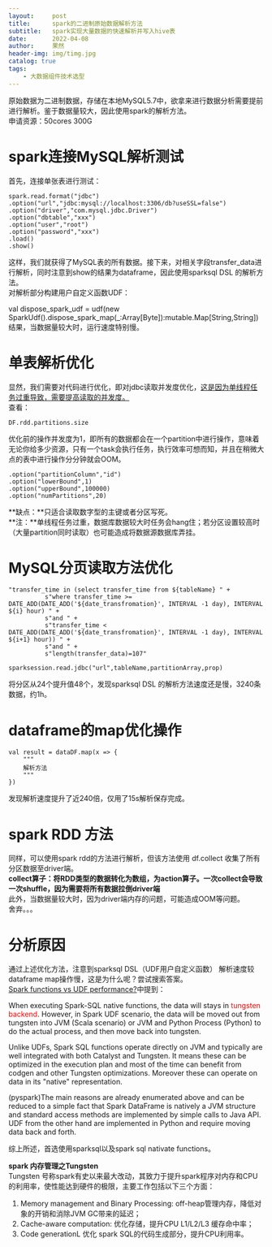 ```yaml
---
layout:     post
title:      spark的二进制原始数据解析方法  
subtitle:   spark实现大量数据的快速解析并写入hive表  
date:       2022-04-08
author:     果然
header-img: img/timg.jpg
catalog: true
tags:
    - 大数据组件技术选型
---  
```

原始数据为二进制数据，存储在本地MySQL5.7中，欲拿来进行数据分析需要提前进行解析。鉴于数据量较大，因此使用spark的解析方法。  
申请资源：50cores   300G   
# spark连接MySQL解析测试  
首先，连接单张表进行测试：  
```
spark.read.format("jdbc")
.option("url","jdbc:mysql://localhost:3306/db?useSSL=false")
.option("driver","com.mysql.jdbc.Driver")
.option("dbtable","xxx")
.option("user","root")
.option("password","xxx")
.load()
.show()
```  
这样，我们就获得了MySQL表的所有数据。接下来，对相关字段transfer_data进行解析，同时注意到show的结果为dataframe，因此使用sparksql DSL 的解析方法。    
对解析部分构建用户自定义函数UDF：  

val dispose_spark_udf = udf(new SparkUdf().dispose_spark_map(_:Array[Byte]):mutable.Map[String,String])  
结果，当数据量较大时，运行速度特别慢。  
# 单表解析优化  
显然，我们需要对代码进行优化，即对jdbc读取并发度优化，[这是因为单线程任务过重导致，需要提高读取的并发度。](https://yerias.github.io/2020/11/05/spark/36/#%E6%BA%90%E7%A0%81)  
查看：  
```
DF.rdd.partitions.size
```
优化前的操作并发度为1，即所有的数据都会在一个partition中进行操作，意味着无论你给多少资源，只有一个task会执行任务，执行效率可想而知，并且在稍微大点的表中进行操作分分钟就会OOM。  
```
.option("partitionColumn","id")
.option("lowerBound",1)
.option("upperBound",100000)
.option("numPartitions",20)
```  
**缺点：**只适合读取数字型的主键或者分区写死。  
**注：**单线程任务过重，数据库数据较大时任务会hang住；若分区设置较高时（大量partition同时读取）也可能造成将数据源数据库弄挂。  
# MySQL分页读取方法优化   
```
"transfer_time in (select transfer_time from ${tableName} " +
          s"where transfer_time >= DATE_ADD(DATE_ADD('${date_transfromation}', INTERVAL -1 day), INTERVAL ${i} hour) " +
          s"and " +
          s"transfer_time < DATE_ADD(DATE_ADD('${date_transfromation}', INTERVAL -1 day), INTERVAL ${i+1} hour)) " +
          s"and " +
          s"length(transfer_data)=107"

sparksession.read.jdbc("url",tableName,partitionArray,prop)
```  
将分区从24个提升值48个，发现sparksql DSL 的解析方法速度还是慢，3240条数据，约1h。  
# dataframe的map优化操作    
```
val result = dataDF.map(x => {
	"""
	解析方法
    """
})
```  
发现解析速度提升了近240倍，仅用了15s解析保存完成。  
# spark RDD 方法  
同样，可以使用spark rdd的方法进行解析，但该方法使用 df.collect 收集了所有分区数据至driver端。  
**collect算子：将RDD类型的数据转化为数组，为action算子。一次collect会导致一次shuffle，因为需要将所有数据拉倒driver端**  
此外，当数据量较大时，因为driver端内存的问题，可能造成OOM等问题。  
舍弃。。。   
# 分析原因  
通过上述优化方法，注意到sparksql DSL（UDF用户自定义函数） 解析速度较dataframe map操作慢，这是为什么呢？尝试搜索答案。  
[Spark functions vs UDF performance?](https://stackoverflow.com/questions/38296609/spark-functions-vs-udf-performance)中提到：  

When executing Spark-SQL native functions, the data will stays in <font color=red>tungsten backend</font>. However, in Spark UDF scenario, the data will be moved out from tungsten into JVM (Scala scenario) or JVM and Python Process (Python) to do the actual process, and then move back into tungsten.   

Unlike UDFs, Spark SQL functions operate directly on JVM and typically are well integrated with both Catalyst and Tungsten. It means these can be optimized in the execution plan and most of the time can benefit from codgen and other Tungsten optimizations. Moreover these can operate on data in its "native" representation.  

(pyspark)The main reasons are already enumerated above and can be reduced to a simple fact that Spark DataFrame is natively a JVM structure and standard access methods are implemented by simple calls to Java API. UDF from the other hand are implemented in Python and require moving data back and forth.  

综上所述，首选使用sparksql以及spark sql nativate functions。  

**spark 内存管理之Tungsten**    
Tungsten 号称spark有史以来最大改动，其致力于提升spark程序对内存和CPU的利用率，使性能达到硬件的极限，主要工作包括以下三个方面：  

1. Memory management and Binary Processing: off-heap管理内存，降低对象的开销和消除JVM GC带来的延迟；  
2. Cache-aware computation: 优化存储，提升CPU L1/L2/L3 缓存命中率；  
3. Code generationL 优化 spark SQL的代码生成部分，提升CPU利用率。  
 

  
  
 






